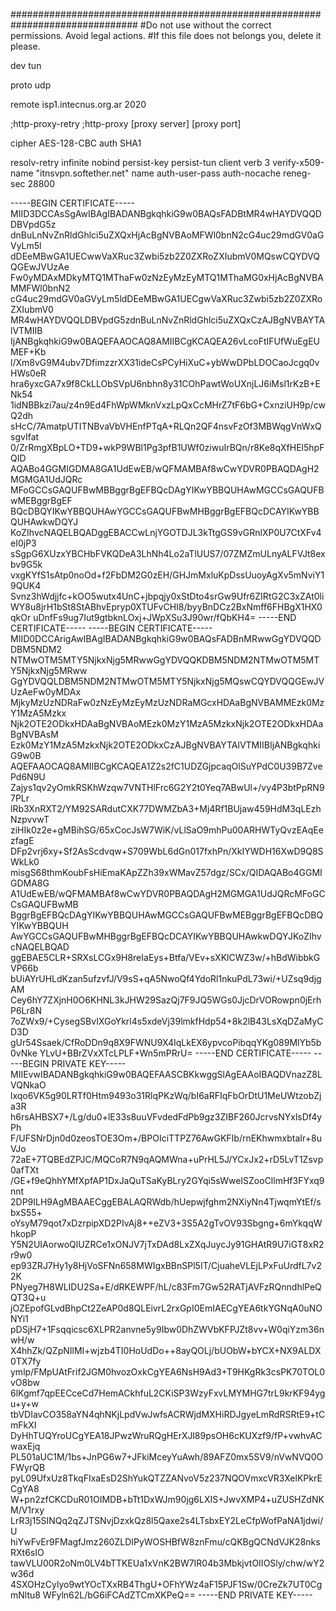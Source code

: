 ###############################################################################
#Do not use without the correct permissions. Avoid legal actions. 
#If this file does not belongs you, delete it please.

dev tun

proto udp

remote isp1.intecnus.org.ar 2020

;http-proxy-retry
;http-proxy [proxy server] [proxy port]

cipher AES-128-CBC
auth SHA1

resolv-retry infinite
nobind
persist-key
persist-tun
client
verb 3
verify-x509-name "itnsvpn.softether.net" name
auth-user-pass
auth-nocache
reneg-sec 28800

<ca>
-----BEGIN CERTIFICATE-----
MIID3DCCAsSgAwIBAgIBADANBgkqhkiG9w0BAQsFADBtMR4wHAYDVQQDDBVpdG5z
dnBuLnNvZnRldGhlci5uZXQxHjAcBgNVBAoMFWl0bnN2cG4uc29mdGV0aGVyLm5l
dDEeMBwGA1UECwwVaXRuc3Zwbi5zb2Z0ZXRoZXIubmV0MQswCQYDVQQGEwJVUzAe
Fw0yMDAxMDkyMTQ1MThaFw0zNzEyMzEyMTQ1MThaMG0xHjAcBgNVBAMMFWl0bnN2
cG4uc29mdGV0aGVyLm5ldDEeMBwGA1UECgwVaXRuc3Zwbi5zb2Z0ZXRoZXIubmV0
MR4wHAYDVQQLDBVpdG5zdnBuLnNvZnRldGhlci5uZXQxCzAJBgNVBAYTAlVTMIIB
IjANBgkqhkiG9w0BAQEFAAOCAQ8AMIIBCgKCAQEA26vLcoFtIFUfWuEgEUMEF+Kb
l/Xm8vG9M4ubv7DfimzzrXX31ideCsPCyHiXuC+ybWwDPbLDOCaoJcgq0vHWs0eR
hra6yxcGA7x9f8CkLLObSVpU6nbhn8y31COhPawtWoUXnjLJ6iMsl1rKzB+ENk54
1idNBBkzi7au/z4n9Ed4FhWpWMknVxzLpQxCcMHrZ7tF6bG+CxnziUH9p/cwQ2dh
sHcC/7AmatpUTITNBvaVbVHEnfPTqA+RLQn2QF4nsvFzOf3MBWqgVnWxQsgvIfat
0/ZrRmgXBpLO+TD9+wkP9WBl1Pg3pfB1UWf0ziwuIrBQn/r8Ke8qXfHEl5hpFQID
AQABo4GGMIGDMA8GA1UdEwEB/wQFMAMBAf8wCwYDVR0PBAQDAgH2MGMGA1UdJQRc
MFoGCCsGAQUFBwMBBggrBgEFBQcDAgYIKwYBBQUHAwMGCCsGAQUFBwMEBggrBgEF
BQcDBQYIKwYBBQUHAwYGCCsGAQUFBwMHBggrBgEFBQcDCAYIKwYBBQUHAwkwDQYJ
KoZIhvcNAQELBQADggEBACCwLnjYGOTDJL3kTtgGS9vGRnlXP0U7CtXFv4eI0jP3
sSgpG6XUzxYBCHbFVKQDeA3LhNh4Lo2aTlUUS7/07ZMZmULnyALFVJt8exbv9G5k
vxgKYfS1sAtp0noOd+f2FbDM2G0zEH/GHJmMxluKpDssUuoyAgXv5mNviY19QUK4
Svnz3hWdjjfc+kOO5wutx4UnC+jbpqjy0xStDto4srGw9Ufr6ZIRtG2C3xZAt0li
WY8u8jrH1bSt8StABhvEpryp0XTUFvCHI8/byyBnDCz2BxNmff6FHBgX1HX0qkOr
uDnfFs9ug7Iut9gtbknLOxj+JWpXSu3J90wr/fQbKH4=
-----END CERTIFICATE-----

</ca>

<cert>
-----BEGIN CERTIFICATE-----
MIID0DCCArigAwIBAgIBADANBgkqhkiG9w0BAQsFADBnMRwwGgYDVQQDDBM5NDM2
NTMwOTM5MTY5NjkxNjg5MRwwGgYDVQQKDBM5NDM2NTMwOTM5MTY5NjkxNjg5MRww
GgYDVQQLDBM5NDM2NTMwOTM5MTY5NjkxNjg5MQswCQYDVQQGEwJVUzAeFw0yMDAx
MjkyMzUzNDRaFw0zNzEyMzEyMzUzNDRaMGcxHDAaBgNVBAMMEzk0MzY1MzA5Mzkx
Njk2OTE2ODkxHDAaBgNVBAoMEzk0MzY1MzA5MzkxNjk2OTE2ODkxHDAaBgNVBAsM
Ezk0MzY1MzA5MzkxNjk2OTE2ODkxCzAJBgNVBAYTAlVTMIIBIjANBgkqhkiG9w0B
AQEFAAOCAQ8AMIIBCgKCAQEA1Z2s2fC1UDZGjpcaqOlSuYPdC0U39B7ZvePd6N9U
Zajys1qv2yOmkRSKhWzqw7VNTHlFrc6G2Y2t0Yeq7ABwUl+/vy4P3btPpRN97PLr
lRb3XnRXT2/YM92SARdutCXK77DWMZbA3+Mj4Rf1BUjaw459HdM3qLEzhNzpvvwT
ziHIk0z2e+gMBihSG/65xCocJsW7WiK/vLlSaO9mhPu00ARHWTyQvzEAqEezfagE
DFp2vrj6xy+Sf2AsScdvqw+S709WbL6dGn017fxhPn/XkIYWDH16XwD9Q8SWkLk0
misgS68thmKoubFsHiEmaKApZZh39xWMavZ57dgz/SCx/QIDAQABo4GGMIGDMA8G
A1UdEwEB/wQFMAMBAf8wCwYDVR0PBAQDAgH2MGMGA1UdJQRcMFoGCCsGAQUFBwMB
BggrBgEFBQcDAgYIKwYBBQUHAwMGCCsGAQUFBwMEBggrBgEFBQcDBQYIKwYBBQUH
AwYGCCsGAQUFBwMHBggrBgEFBQcDCAYIKwYBBQUHAwkwDQYJKoZIhvcNAQELBQAD
ggEBAE5CLR+SRXsLCGx9H8reIaEys+Btfa/VEv+sXKlCWZ3w/+hBdWibbkGVP66b
bUiAYrUHLdKzan5ufzvfJ/V9sS+qA5NwoQf4YdoRl1nkuPdL73wi/+UZsq9djgAM
Cey6hY7ZXjnH0O6KHNL3kJHW29SazQj7F9JQ5WGs0JjcDrVORowpn0jErhP6Lr8N
7oZWx9/+CysegSBvIXGoYkrl4s5xdeVj39lmkfHdp54+8k2lB43LsXqDZaMyCD3D
gUr54Ssaek/CfRoDDn9q8X9FWNU9X4IqLkEX6ypvcoPibqqYKg089MlYb5b0vNke
YLvU+BBrZVxXTcLPLF+Wn5mPRrU=
-----END CERTIFICATE-----

</cert>

<key>
-----BEGIN PRIVATE KEY-----
MIIEvwIBADANBgkqhkiG9w0BAQEFAASCBKkwggSlAgEAAoIBAQDVnazZ8LVQNkaO
lxqo6VK5g90LRTf0Htm9493o31RlqPKzWq/bI6aRFIqFbOrDtU1MeUWtzobZja3R
h6rsAHBSX7+/Lg/du0+lE33s8uuVFvdedFdPb9gz3ZIBF260JcrvsNYxlsDf4yPh
F/UFSNrDjn0d0zeosTOE3Om+/BPOIciTTPZ76AwGKFIb/rnEKhwmxbtaIr+8uVJo
72aE+7TQBEdZPJC/MQCoR7N9qAQMWna+uPrHL5J/YCxJx2+rD5LvT1Zsvp0afTXt
/GE+f9eQhhYMfXpfAP1DxJaQuTSaKyBLry2GYqi5sWweISZooCllmHf3FYxq9nnt
2DP9ILH9AgMBAAECggEBALAQRWdb/hUepwjfghm2NXiyNn4TjwqmYtEf/sbxS55+
oYsyM79qot7xDzrpipXD2PIvAj8++eZV3+3S5A2gTvOV93Sbgng+6mYkqqWhkopP
Y5N2UIAorwoQlUZRCe1xONJV7jTxDAd8LxZXqJuycJy91GHAtR9U7iGT8xR2r9w0
ep93ZRJ7Hy1y8HjVoSFNn658MWIgxBBnSPl5IT/CjuaheVLEjLPxFuUrdfL7v22K
PNyeg7H8WLIDU2Sa+E/dRKEWPF/hL/c83Fm7Gw52RATjAVFzRQnndhlPeQQT3Q+u
jOZEpofGLvdBhpCt2ZeAP0d8QLEivrL2rxGpI0EmIAECgYEA6tkYGNqA0uNONYi1
pDSjH7+1Fsqqicsc6XLPR2anvne5y9Ibw0DhZWVbKFPJZt8vv+W0qiYzm36nwH/w
X4hhZk/QZpNIlMI+wjzb4TI0HoUdDo++8ayQOLj/bUObW+bYCX+NX9ALDX0TX7fy
ymlp/FMpUAtFrif2JGM0hvozOxkCgYEA6NsH9Ad3+T9HKgRk3csPK70TOL0vO8bw
6lKgmf7qpEECceCd7HemACkhfuL2CKiSP3WzyFxvLMYMHG7trL9krKF94ygu+y+w
tbVDIavCO358aYN4qhNKjLpdVwJwfsACRWjdMXHiRDJgyeLmRdRSRtE9+tCmFkXI
DyHhTUQYroUCgYEA18JPwzWruRQgHErXJl89psOH6cKUXzf9/fP+vwhvACwaxEjq
PL501aUC1M/1bs+JnPG6w7+JFkiMceyYuAwh/89AFZ0mx5SV9/nVwNVQ0OFWyrQB
pyL09UfxUz8TkqFIxaEsD2ShYukQTZZANvoV5z237NQOVmxcVR3XelKPkrECgYA8
W+pn2zfCKCDuR01OIMDB+bTt1DxWJm90jg6LXIS+JwvXMP4+uZUSHZdNKM/V1rxy
LrR3j15SINQq2qZJTSNvjDzxkQz8l5Qaxe2s4LTsbxEY2LeCfpWofPaNA1jdwi/U
hiYwFvEr9FMagfJmz260ZLDIPyWOSHBfW8znFmu/cQKBgQCNdVJK28nksRXt6sIO
tawVLU00R2oNm0LV4bTTKEUa1xVnK2BW7IR04b3MbkjvtOIIOSly/chw/wY2w36d
4SXOHzCylyo9wtYOcTXxRB4ThgU+OFhYWz4aF15PJF1Sw/0CreZk7UT0CgmNltu8
WFyln62L/bG6iFCAdZTCmXKPeQ==
-----END PRIVATE KEY-----

</key>
